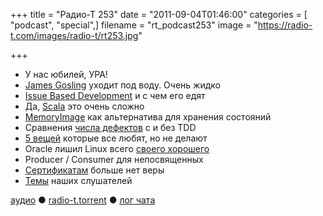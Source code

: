 +++
title = "Радио-Т 253"
date = "2011-09-04T01:46:00"
categories = [ "podcast", "special",]
filename = "rt_podcast253"
image = "https://radio-t.com/images/radio-t/rt253.jpg"

+++

- У нас юбилей, УРА!
- [James Gosling](http://venturebeat.com/2011/08/30/java-creator-james-gosling-joins-ocean-robot-maker-liquid-robotics/) уходит под воду. Очень жидко
- [Issue Based Development](http://www.accurev.com/blog/2011/09/02/issue-based-development/) и с чем его едят
- Да, [Scala](http://goodstuff.im/yes-virginia-scala-is-hard) это очень сложно
- [MemoryImage](http://martinfowler.com/bliki/MemoryImage.html) как альтернатива для хранения состояний
- Сравнения [числа дефектов](http://www.neverworkintheory.org/?p=139) с и без TDD
- [5 вещей](http://avdi.org/devblog/2011/08/30/5-things-programmers-preach-but-dont-practice/) которые все любят, но не делают
- Oracle лишил Linux всего [своего хорошего](http://www.h-online.com/open/news/item/Oracle-retires-licence-for-distributing-its-Java-with-Linux-1332835.html)
- Producer / Consumer для непосвященных
- [Сертификатам](http://www.searchengines.ru/news/archives/attackers_stole.html) больше нет веры
- [Темы](http://new.radio-t.com/2011/08/253.html) наших слушателей

[аудио](http://archive.rucast.net/radio-t/media/rt_podcast253.mp3) ● [radio-t.torrent](http://www.radio-t.com/torrents/rt_podcast253.mp3.torrent) ● [лог чата](http://chat.radio-t.com/logs/radio-t-253.html)<audio src="http://archive.rucast.net/radio-t/media/rt_podcast253.mp3" preload="none"></audio>